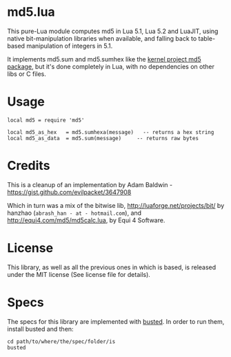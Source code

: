 md5.lua
========

This pure-Lua module computes md5 in Lua 5.1, Lua 5.2 and LuaJIT, using native bit-manipulation libraries when available, and falling back to table-based manipulation of integers in 5.1.

It implements md5.sum and md5.sumhex like the [kernel project md5 package](http://www.keplerproject.org/md5/), but it's done completely in Lua, with no dependencies on other libs or C files.

Usage
=====

    local md5 = require 'md5'

    local md5_as_hex   = md5.sumhexa(message)   -- returns a hex string
    local md5_as_data  = md5.sum(message)     -- returns raw bytes

Credits
=======

This is a cleanup of an implementation by Adam Baldwin - https://gist.github.com/evilpacket/3647908

Which in turn was a mix of the bitwise lib, http://luaforge.net/projects/bit/ by hanzhao (`abrash_han - at - hotmail.com`),
and http://equi4.com/md5/md5calc.lua, by Equi 4 Software.


License
=======

This library, as well as all the previous ones in which is based, is released under the MIT license (See license file for details).

Specs
=====

The specs for this library are implemented with [busted](http://ovinelabs.com/busted/). In order to run them, install busted and then:

    cd path/to/where/the/spec/folder/is
    busted




